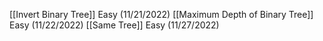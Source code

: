 [[Invert Binary Tree]] Easy (11/21/2022)
[[Maximum Depth of Binary Tree]] Easy (11/22/2022)
[[Same Tree]] Easy (11/27/2022)
